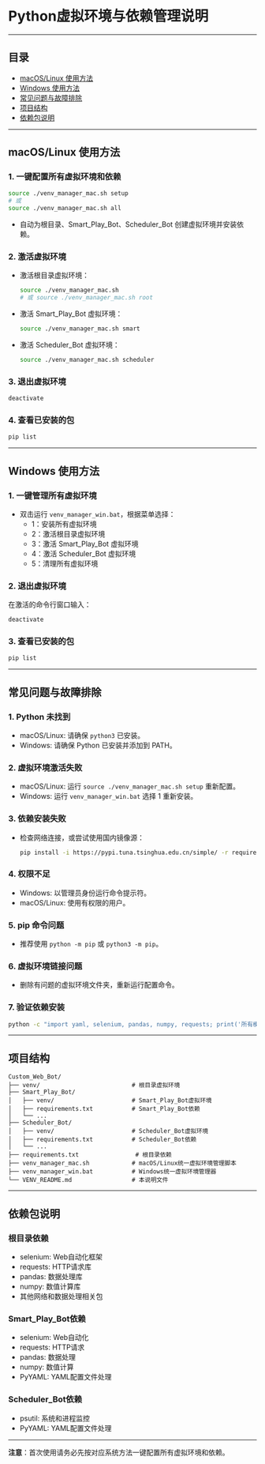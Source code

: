 # Python虚拟环境与依赖管理说明

---

## 目录
- [macOS/Linux 使用方法](#macoslinux-使用方法)
- [Windows 使用方法](#windows-使用方法)
- [常见问题与故障排除](#常见问题与故障排除)
- [项目结构](#项目结构)
- [依赖包说明](#依赖包说明)

---

## macOS/Linux 使用方法

### 1. 一键配置所有虚拟环境和依赖
```bash
source ./venv_manager_mac.sh setup
# 或
source ./venv_manager_mac.sh all
```
- 自动为根目录、Smart_Play_Bot、Scheduler_Bot 创建虚拟环境并安装依赖。

### 2. 激活虚拟环境
- 激活根目录虚拟环境：
  ```bash
  source ./venv_manager_mac.sh
  # 或 source ./venv_manager_mac.sh root
  ```
- 激活 Smart_Play_Bot 虚拟环境：
  ```bash
  source ./venv_manager_mac.sh smart
  ```
- 激活 Scheduler_Bot 虚拟环境：
  ```bash
  source ./venv_manager_mac.sh scheduler
  ```

### 3. 退出虚拟环境
```bash
deactivate
```

### 4. 查看已安装的包
```bash
pip list
```

---

## Windows 使用方法

### 1. 一键管理所有虚拟环境
- 双击运行 `venv_manager_win.bat`，根据菜单选择：
  - 1：安装所有虚拟环境
  - 2：激活根目录虚拟环境
  - 3：激活 Smart_Play_Bot 虚拟环境
  - 4：激活 Scheduler_Bot 虚拟环境
  - 5：清理所有虚拟环境

### 2. 退出虚拟环境
在激活的命令行窗口输入：
```cmd
deactivate
```

### 3. 查看已安装的包
```cmd
pip list
```

---

## 常见问题与故障排除

### 1. Python 未找到
- macOS/Linux: 请确保 `python3` 已安装。
- Windows: 请确保 Python 已安装并添加到 PATH。

### 2. 虚拟环境激活失败
- macOS/Linux: 运行 `source ./venv_manager_mac.sh setup` 重新配置。
- Windows: 运行 `venv_manager_win.bat` 选择 1 重新安装。

### 3. 依赖安装失败
- 检查网络连接，或尝试使用国内镜像源：
  ```bash
  pip install -i https://pypi.tuna.tsinghua.edu.cn/simple/ -r requirements.txt
  ```

### 4. 权限不足
- Windows: 以管理员身份运行命令提示符。
- macOS/Linux: 使用有权限的用户。

### 5. pip 命令问题
- 推荐使用 `python -m pip` 或 `python3 -m pip`。

### 6. 虚拟环境链接问题
- 删除有问题的虚拟环境文件夹，重新运行配置命令。

### 7. 验证依赖安装
```bash
python -c "import yaml, selenium, pandas, numpy, requests; print('所有模块导入成功！')"
```

---

## 项目结构

```
Custom_Web_Bot/
├── venv/                          # 根目录虚拟环境
├── Smart_Play_Bot/
│   ├── venv/                      # Smart_Play_Bot虚拟环境
│   ├── requirements.txt           # Smart_Play_Bot依赖
│   └── ...
├── Scheduler_Bot/
│   ├── venv/                      # Scheduler_Bot虚拟环境
│   ├── requirements.txt           # Scheduler_Bot依赖
│   └── ...
├── requirements.txt                # 根目录依赖
├── venv_manager_mac.sh            # macOS/Linux统一虚拟环境管理脚本
├── venv_manager_win.bat           # Windows统一虚拟环境管理器
└── VENV_README.md                 # 本说明文件
```

---

## 依赖包说明

### 根目录依赖
- selenium: Web自动化框架
- requests: HTTP请求库
- pandas: 数据处理库
- numpy: 数值计算库
- 其他网络和数据处理相关包

### Smart_Play_Bot依赖
- selenium: Web自动化
- requests: HTTP请求
- pandas: 数据处理
- numpy: 数值计算
- PyYAML: YAML配置文件处理

### Scheduler_Bot依赖
- psutil: 系统和进程监控
- PyYAML: YAML配置文件处理

---

**注意**：首次使用请务必先按对应系统方法一键配置所有虚拟环境和依赖。
